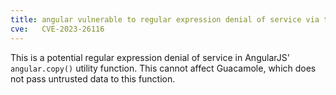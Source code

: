 ```yaml
---
title: angular vulnerable to regular expression denial of service via the angular.copy() utility
cve:   CVE-2023-26116
---
```


This is a potential regular expression denial of service in AngularJS'
`angular.copy()` utility function. This cannot affect Guacamole, which does not
pass untrusted data to this function.
